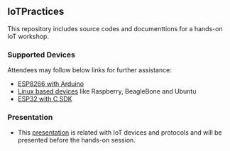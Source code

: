 ## IoTPractices
This repository includes source codes and documenttions for a hands-on IoT workshop. 
### Supported Devices
Attendees may follow below links for further assistance:
* [ESP8266 with Arduino](https://github.com/cagdasdoner/IoTPractices/tree/master/devices/esp8266_arduino)
* [Linux based devices](https://github.com/cagdasdoner/IoTPractices/tree/master/devices/linux) like Raspberry, BeagleBone and Ubuntu
* [ESP32 with C SDK](https://github.com/cagdasdoner/IoTPractices/tree/master/devices/esp32)
### Presentation
* This [presentation](https://github.com/cagdasdoner/IoTPractices/blob/master/doc/IoT-devices-protocols.pdf) is related with IoT devices and protocols and will be presented before the hands-on session.